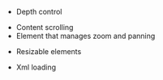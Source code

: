 - Depth control

+ Content scrolling
+ Element that manages zoom and panning

- Resizable elements

- Xml loading